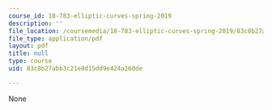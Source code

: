 ```yaml
---
course_id: 18-783-elliptic-curves-spring-2019
description: ''
file_location: /coursemedia/18-783-elliptic-curves-spring-2019/83c8b27abb3c21e8d15dd9e424a160de_MIT18_783S19_lec16.pdf
file_type: application/pdf
layout: pdf
title: null
type: course
uid: 83c8b27abb3c21e8d15dd9e424a160de

---
```

None